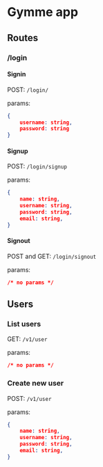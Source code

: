 # Gymme app

## Routes

### /login

#### Signin

POST: `/login/`

params: 
```json
{
    username: string,
    password: string
}
```

#### Signup

POST: `/login/signup`

params: 
```json
{
    name: string,
    username: string,
    password: string,
    email: string,
}
```

#### Signout

POST and GET: `/login/signout`

params: 
```json
/* no params */
```

## Users

### List users

GET: `/v1/user`

params: 
```json
/* no params */
```

### Create new user

POST: `/v1/user`

params: 
```json
{
    name: string,
    username: string,
    password: string,
    email: string,
}
```